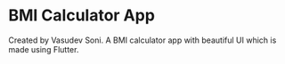 # BMI Calculator App
Created by Vasudev Soni.
A BMI calculator app with beautiful UI which is made using Flutter.
